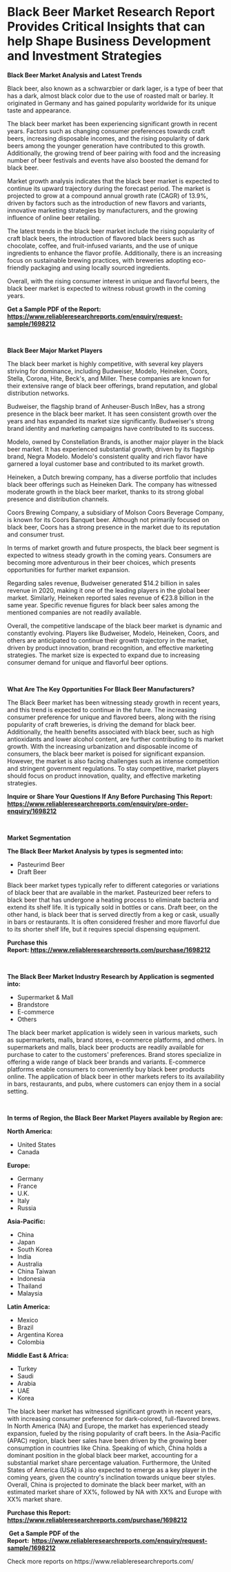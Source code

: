 <p><h1>Black Beer Market Research Report Provides Critical Insights that can help Shape Business Development and Investment Strategies</h1></p><p><strong>Black Beer Market Analysis and Latest Trends</strong></p>
<p><p>Black beer, also known as a schwarzbier or dark lager, is a type of beer that has a dark, almost black color due to the use of roasted malt or barley. It originated in Germany and has gained popularity worldwide for its unique taste and appearance.</p><p>The black beer market has been experiencing significant growth in recent years. Factors such as changing consumer preferences towards craft beers, increasing disposable incomes, and the rising popularity of dark beers among the younger generation have contributed to this growth. Additionally, the growing trend of beer pairing with food and the increasing number of beer festivals and events have also boosted the demand for black beer.</p><p>Market growth analysis indicates that the black beer market is expected to continue its upward trajectory during the forecast period. The market is projected to grow at a compound annual growth rate (CAGR) of 13.9%, driven by factors such as the introduction of new flavors and variants, innovative marketing strategies by manufacturers, and the growing influence of online beer retailing.</p><p>The latest trends in the black beer market include the rising popularity of craft black beers, the introduction of flavored black beers such as chocolate, coffee, and fruit-infused variants, and the use of unique ingredients to enhance the flavor profile. Additionally, there is an increasing focus on sustainable brewing practices, with breweries adopting eco-friendly packaging and using locally sourced ingredients.</p><p>Overall, with the rising consumer interest in unique and flavorful beers, the black beer market is expected to witness robust growth in the coming years.</p></p>
<p><strong>Get a Sample PDF of the Report:&nbsp; <a href="https://www.reliableresearchreports.com/enquiry/request-sample/1698212">https://www.reliableresearchreports.com/enquiry/request-sample/1698212</a></strong></p>
<p>&nbsp;</p>
<p><strong>Black Beer Major Market Players</strong></p>
<p><p>The black beer market is highly competitive, with several key players striving for dominance, including Budweiser, Modelo, Heineken, Coors, Stella, Corona, Hite, Beck's, and Miller. These companies are known for their extensive range of black beer offerings, brand reputation, and global distribution networks.</p><p>Budweiser, the flagship brand of Anheuser-Busch InBev, has a strong presence in the black beer market. It has seen consistent growth over the years and has expanded its market size significantly. Budweiser's strong brand identity and marketing campaigns have contributed to its success.</p><p>Modelo, owned by Constellation Brands, is another major player in the black beer market. It has experienced substantial growth, driven by its flagship brand, Negra Modelo. Modelo's consistent quality and rich flavor have garnered a loyal customer base and contributed to its market growth.</p><p>Heineken, a Dutch brewing company, has a diverse portfolio that includes black beer offerings such as Heineken Dark. The company has witnessed moderate growth in the black beer market, thanks to its strong global presence and distribution channels.</p><p>Coors Brewing Company, a subsidiary of Molson Coors Beverage Company, is known for its Coors Banquet beer. Although not primarily focused on black beer, Coors has a strong presence in the market due to its reputation and consumer trust.</p><p>In terms of market growth and future prospects, the black beer segment is expected to witness steady growth in the coming years. Consumers are becoming more adventurous in their beer choices, which presents opportunities for further market expansion.</p><p>Regarding sales revenue, Budweiser generated $14.2 billion in sales revenue in 2020, making it one of the leading players in the global beer market. Similarly, Heineken reported sales revenue of €23.8 billion in the same year. Specific revenue figures for black beer sales among the mentioned companies are not readily available.</p><p>Overall, the competitive landscape of the black beer market is dynamic and constantly evolving. Players like Budweiser, Modelo, Heineken, Coors, and others are anticipated to continue their growth trajectory in the market, driven by product innovation, brand recognition, and effective marketing strategies. The market size is expected to expand due to increasing consumer demand for unique and flavorful beer options.</p></p>
<p>&nbsp;</p>
<p><strong>What Are The Key Opportunities For Black Beer Manufacturers?</strong></p>
<p><p>The Black Beer market has been witnessing steady growth in recent years, and this trend is expected to continue in the future. The increasing consumer preference for unique and flavored beers, along with the rising popularity of craft breweries, is driving the demand for black beer. Additionally, the health benefits associated with black beer, such as high antioxidants and lower alcohol content, are further contributing to its market growth. With the increasing urbanization and disposable income of consumers, the black beer market is poised for significant expansion. However, the market is also facing challenges such as intense competition and stringent government regulations. To stay competitive, market players should focus on product innovation, quality, and effective marketing strategies.</p></p>
<p><strong>Inquire or Share Your Questions If Any Before Purchasing This Report: <a href="https://www.reliableresearchreports.com/enquiry/pre-order-enquiry/1698212">https://www.reliableresearchreports.com/enquiry/pre-order-enquiry/1698212</a></strong></p>
<p>&nbsp;</p>
<p><strong>Market Segmentation</strong></p>
<p><strong>The Black Beer Market Analysis by types is segmented into:</strong></p>
<p><ul><li>Pasteurimd Beer</li><li>Draft Beer</li></ul></p>
<p><p>Black beer market types typically refer to different categories or variations of black beer that are available in the market. Pasteurized beer refers to black beer that has undergone a heating process to eliminate bacteria and extend its shelf life. It is typically sold in bottles or cans. Draft beer, on the other hand, is black beer that is served directly from a keg or cask, usually in bars or restaurants. It is often considered fresher and more flavorful due to its shorter shelf life, but it requires special dispensing equipment.</p></p>
<p><strong>Purchase this Report:&nbsp;<a href="https://www.reliableresearchreports.com/purchase/1698212">https://www.reliableresearchreports.com/purchase/1698212</a></strong></p>
<p>&nbsp;</p>
<p><strong>The Black Beer Market Industry Research by Application is segmented into:</strong></p>
<p><ul><li>Supermarket & Mall</li><li>Brandstore</li><li>E-commerce</li><li>Others</li></ul></p>
<p><p>The black beer market application is widely seen in various markets, such as supermarkets, malls, brand stores, e-commerce platforms, and others. In supermarkets and malls, black beer products are readily available for purchase to cater to the customers' preferences. Brand stores specialize in offering a wide range of black beer brands and variants. E-commerce platforms enable consumers to conveniently buy black beer products online. The application of black beer in other markets refers to its availability in bars, restaurants, and pubs, where customers can enjoy them in a social setting.</p></p>
<p>&nbsp;</p>
<p><strong>In terms of Region, the Black Beer Market Players available by Region are:</strong></p>
<p>
    <p> <strong> North America: </strong>
        <ul>
            <li>United States</li>
            <li>Canada</li>
        </ul>
        </p> 
    <p> <strong> Europe: </strong>
        <ul>
            <li>Germany</li>
            <li>France</li>
            <li>U.K.</li>
            <li>Italy</li>
            <li>Russia</li>
        </ul>
        </p> 
    <p> <strong> Asia-Pacific: </strong>
        <ul>
            <li>China</li>
            <li>Japan</li>
            <li>South Korea</li>
            <li>India</li>
            <li>Australia</li>
            <li>China Taiwan</li>
            <li>Indonesia</li>
            <li>Thailand</li>
            <li>Malaysia</li>
        </ul>
        </p> 
    <p> <strong> Latin America: </strong>
        <ul>
            <li>Mexico</li>
            <li>Brazil</li>
            <li>Argentina Korea</li>
            <li>Colombia</li>
        </ul>
        </p> 
    <p> <strong> Middle East & Africa: </strong>
        <ul>
            <li>Turkey</li>
            <li>Saudi</li>
            <li>Arabia</li>
            <li>UAE</li>
            <li>Korea</li>
        </ul>
    </p>
    </p>
<p><p>The black beer market has witnessed significant growth in recent years, with increasing consumer preference for dark-colored, full-flavored brews. In North America (NA) and Europe, the market has experienced steady expansion, fueled by the rising popularity of craft beers. In the Asia-Pacific (APAC) region, black beer sales have been driven by the growing beer consumption in countries like China. Speaking of which, China holds a dominant position in the global black beer market, accounting for a substantial market share percentage valuation. Furthermore, the United States of America (USA) is also expected to emerge as a key player in the coming years, given the country's inclination towards unique beer styles. Overall, China is projected to dominate the black beer market, with an estimated market share of XX%, followed by NA with XX% and Europe with XX% market share.</p></p>
<p><strong>Purchase this Report: <a href="https://www.reliableresearchreports.com/purchase/1698212">https://www.reliableresearchreports.com/purchase/1698212</a></strong></p>
<p>&nbsp;<strong>Get a Sample PDF of the Report:&nbsp;&nbsp;<a href="https://www.reliableresearchreports.com/enquiry/request-sample/1698212">https://www.reliableresearchreports.com/enquiry/request-sample/1698212</a></strong></p>
<p><strong></strong></p>
<p>Check more reports on https://www.reliableresearchreports.com/</p>